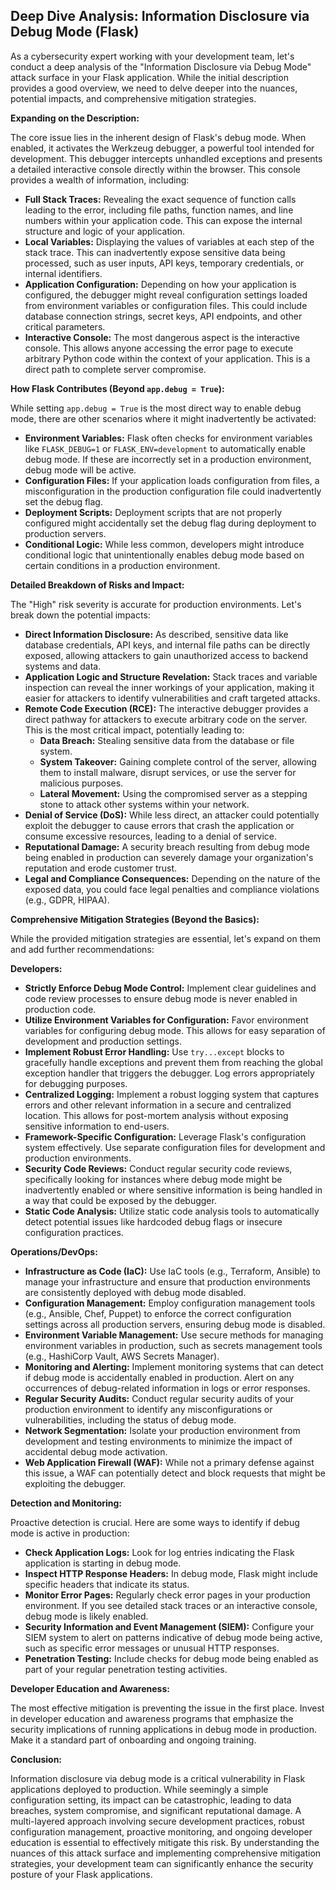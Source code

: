 ## Deep Dive Analysis: Information Disclosure via Debug Mode (Flask)

As a cybersecurity expert working with your development team, let's conduct a deep analysis of the "Information Disclosure via Debug Mode" attack surface in your Flask application. While the initial description provides a good overview, we need to delve deeper into the nuances, potential impacts, and comprehensive mitigation strategies.

**Expanding on the Description:**

The core issue lies in the inherent design of Flask's debug mode. When enabled, it activates the Werkzeug debugger, a powerful tool intended for development. This debugger intercepts unhandled exceptions and presents a detailed interactive console directly within the browser. This console provides a wealth of information, including:

*   **Full Stack Traces:**  Revealing the exact sequence of function calls leading to the error, including file paths, function names, and line numbers within your application code. This can expose the internal structure and logic of your application.
*   **Local Variables:**  Displaying the values of variables at each step of the stack trace. This can inadvertently expose sensitive data being processed, such as user inputs, API keys, temporary credentials, or internal identifiers.
*   **Application Configuration:** Depending on how your application is configured, the debugger might reveal configuration settings loaded from environment variables or configuration files. This could include database connection strings, secret keys, API endpoints, and other critical parameters.
*   **Interactive Console:**  The most dangerous aspect is the interactive console. This allows anyone accessing the error page to execute arbitrary Python code within the context of your application. This is a direct path to complete server compromise.

**How Flask Contributes (Beyond `app.debug = True`):**

While setting `app.debug = True` is the most direct way to enable debug mode, there are other scenarios where it might inadvertently be activated:

*   **Environment Variables:**  Flask often checks for environment variables like `FLASK_DEBUG=1` or `FLASK_ENV=development` to automatically enable debug mode. If these are incorrectly set in a production environment, debug mode will be active.
*   **Configuration Files:**  If your application loads configuration from files, a misconfiguration in the production configuration file could inadvertently set the debug flag.
*   **Deployment Scripts:**  Deployment scripts that are not properly configured might accidentally set the debug flag during deployment to production servers.
*   **Conditional Logic:**  While less common, developers might introduce conditional logic that unintentionally enables debug mode based on certain conditions in a production environment.

**Detailed Breakdown of Risks and Impact:**

The "High" risk severity is accurate for production environments. Let's break down the potential impacts:

*   **Direct Information Disclosure:** As described, sensitive data like database credentials, API keys, and internal file paths can be directly exposed, allowing attackers to gain unauthorized access to backend systems and data.
*   **Application Logic and Structure Revelation:** Stack traces and variable inspection can reveal the inner workings of your application, making it easier for attackers to identify vulnerabilities and craft targeted attacks.
*   **Remote Code Execution (RCE):** The interactive debugger provides a direct pathway for attackers to execute arbitrary code on the server. This is the most critical impact, potentially leading to:
    *   **Data Breach:** Stealing sensitive data from the database or file system.
    *   **System Takeover:** Gaining complete control of the server, allowing them to install malware, disrupt services, or use the server for malicious purposes.
    *   **Lateral Movement:** Using the compromised server as a stepping stone to attack other systems within your network.
*   **Denial of Service (DoS):**  While less direct, an attacker could potentially exploit the debugger to cause errors that crash the application or consume excessive resources, leading to a denial of service.
*   **Reputational Damage:**  A security breach resulting from debug mode being enabled in production can severely damage your organization's reputation and erode customer trust.
*   **Legal and Compliance Consequences:** Depending on the nature of the exposed data, you could face legal penalties and compliance violations (e.g., GDPR, HIPAA).

**Comprehensive Mitigation Strategies (Beyond the Basics):**

While the provided mitigation strategies are essential, let's expand on them and add further recommendations:

**Developers:**

*   **Strictly Enforce Debug Mode Control:** Implement clear guidelines and code review processes to ensure debug mode is never enabled in production code.
*   **Utilize Environment Variables for Configuration:**  Favor environment variables for configuring debug mode. This allows for easy separation of development and production settings.
*   **Implement Robust Error Handling:**  Use `try...except` blocks to gracefully handle exceptions and prevent them from reaching the global exception handler that triggers the debugger. Log errors appropriately for debugging purposes.
*   **Centralized Logging:** Implement a robust logging system that captures errors and other relevant information in a secure and centralized location. This allows for post-mortem analysis without exposing sensitive information to end-users.
*   **Framework-Specific Configuration:** Leverage Flask's configuration system effectively. Use separate configuration files for development and production environments.
*   **Security Code Reviews:**  Conduct regular security code reviews, specifically looking for instances where debug mode might be inadvertently enabled or where sensitive information is being handled in a way that could be exposed by the debugger.
*   **Static Code Analysis:** Utilize static code analysis tools to automatically detect potential issues like hardcoded debug flags or insecure configuration practices.

**Operations/DevOps:**

*   **Infrastructure as Code (IaC):**  Use IaC tools (e.g., Terraform, Ansible) to manage your infrastructure and ensure that production environments are consistently deployed with debug mode disabled.
*   **Configuration Management:** Employ configuration management tools (e.g., Ansible, Chef, Puppet) to enforce the correct configuration settings across all production servers, ensuring debug mode is disabled.
*   **Environment Variable Management:**  Use secure methods for managing environment variables in production, such as secrets management tools (e.g., HashiCorp Vault, AWS Secrets Manager).
*   **Monitoring and Alerting:** Implement monitoring systems that can detect if debug mode is accidentally enabled in production. Alert on any occurrences of debug-related information in logs or error responses.
*   **Regular Security Audits:** Conduct regular security audits of your production environment to identify any misconfigurations or vulnerabilities, including the status of debug mode.
*   **Network Segmentation:**  Isolate your production environment from development and testing environments to minimize the impact of accidental debug mode activation.
*   **Web Application Firewall (WAF):**  While not a primary defense against this issue, a WAF can potentially detect and block requests that might be exploiting the debugger.

**Detection and Monitoring:**

Proactive detection is crucial. Here are some ways to identify if debug mode is active in production:

*   **Check Application Logs:** Look for log entries indicating the Flask application is starting in debug mode.
*   **Inspect HTTP Response Headers:**  In debug mode, Flask might include specific headers that indicate its status.
*   **Monitor Error Pages:**  Regularly check error pages in your production environment. If you see detailed stack traces or an interactive console, debug mode is likely enabled.
*   **Security Information and Event Management (SIEM):**  Configure your SIEM system to alert on patterns indicative of debug mode being active, such as specific error messages or unusual HTTP responses.
*   **Penetration Testing:**  Include checks for debug mode being enabled as part of your regular penetration testing activities.

**Developer Education and Awareness:**

The most effective mitigation is preventing the issue in the first place. Invest in developer education and awareness programs that emphasize the security implications of running applications in debug mode in production. Make it a standard part of onboarding and ongoing training.

**Conclusion:**

Information disclosure via debug mode is a critical vulnerability in Flask applications deployed to production. While seemingly a simple configuration setting, its impact can be catastrophic, leading to data breaches, system compromise, and significant reputational damage. A multi-layered approach involving secure development practices, robust configuration management, proactive monitoring, and ongoing developer education is essential to effectively mitigate this risk. By understanding the nuances of this attack surface and implementing comprehensive mitigation strategies, your development team can significantly enhance the security posture of your Flask applications.
